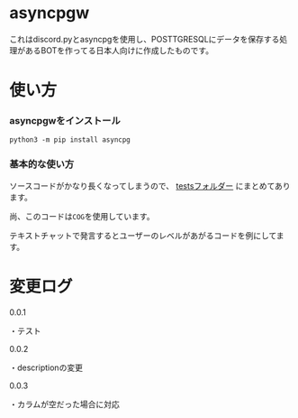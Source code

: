 # asyncpgw
これはdiscord.pyとasyncpgを使用し、POSTTGRESQLにデータを保存する処理があるBOTを作ってる日本人向けに作成したものです。


# 使い方

### asyncpgwをインストール
```
python3 -m pip install asyncpg
```

### 基本的な使い方

ソースコードがかなり長くなってしまうので、
[testsフォルダー](https://github.com/furimu1234/asyncpgw/tree/main/tests)
にまとめてあります。

尚、このコードは`COG`を使用しています。

テキストチャットで発言するとユーザーのレベルがあがるコードを例にしてます。


# 変更ログ

0.0.1

・テスト

0.0.2

・descriptionの変更

0.0.3

・カラムが空だった場合に対応